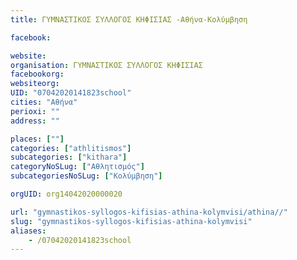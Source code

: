 ```yaml
---
title: ΓΥΜΝΑΣΤΙΚΟΣ ΣΥΛΛΟΓΟΣ ΚΗΦΙΣΙΑΣ -Αθήνα-Κολύμβηση

facebook:

website:
organisation: ΓΥΜΝΑΣΤΙΚΟΣ ΣΥΛΛΟΓΟΣ ΚΗΦΙΣΙΑΣ 
facebookorg:
websiteorg:
UID: "07042020141823school"
cities: "Αθήνα"
perioxi: ""
address: ""

places: [""]
categories: ["athlitismos"]
subcategories: ["kithara"]
categoryNoSLug: ["Αθλητισμός"]
subcategoriesNoSLug: ["Κολύμβηση"]

orgUID: org14042020000020

url: "gymnastikos-syllogos-kifisias-athina-kolymvisi/athina//"
slug: "gymnastikos-syllogos-kifisias-athina-kolymvisi"
aliases:
    - /07042020141823school
---
```





